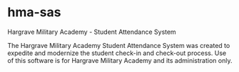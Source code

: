 # hma-sas
Hargrave Military Academy - Student Attendance System

The Hargrave Military Academy Student Attendance System was created to expedite and modernize the student check-in and check-out process.
Use of this software is for Hargrave Military Academy and its administration only.
